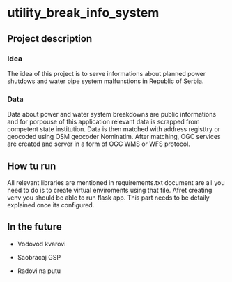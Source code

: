 # utility_break_info_system

## Project description

### Idea
The idea of this project is to serve informations about planned power shutdows and water pipe system malfunstions in Republic of Serbia. 

### Data
Data about power and water system breakdowns are public informations and for porpouse of this application relevant data is scrapped from competent state institution. 
Data is then matched with address registtry or geocoded using OSM geocoder Nominatim.
After matching, OGC services are created and server in a form of OGC WMS or WFS protocol. 

## How tu run 
All relevant libraries are mentioned in requirements.txt document are all you need to do is to create virtual enviroments using that file. 
Afret creating venv you should be able to run flask app. This part needs to be detaily explained once its configured.

## In the future

- Vodovod kvarovi

- Saobracaj GSP

- Radovi na putu